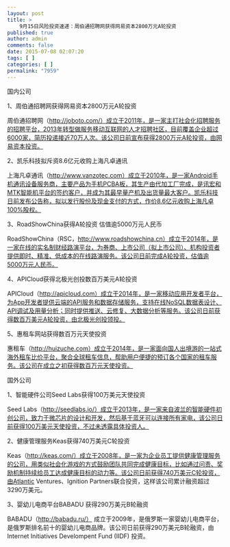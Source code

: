 ```yaml
---
layout: post
title: >
    9月15日风险投资速递：周伯通招聘网获得网易资本2800万元A轮投资
published: true
author: admin
comments: false
date: 2015-07-08 02:07:20
tags: [ ]
categories: [ ]
permalink: "7959"
---
```



国内公司

1、周伯通招聘网获得网易资本2800万元A轮投资

周伯通招聘网（http://joboto.com/）成立于2011年，是一家主打社会化招聘服务的招聘平台，2013年转型做服务移动互联网的人才招聘社区，目前覆盖企业超过6000家，简历投递接近70万人次。该公司日前宣布获得2800万元A轮投资，由网易资本投资。

2、凯乐科技拟斥资8.6亿元收购上海凡卓通讯

上海凡卓通讯（http://www.vanzotec.com）成立于2010年，是一家Android手机通讯设备服务商，主要产品为手机PCBA板，其生产由代加工厂完成，是讯宏和MTK智能机平台的签约客户，并成为其最早量产机及出货量最大客户。凯乐科技日前发布公告称，拟以发行股份及现金支付的方式，作价8.6亿元收购上海凡卓100%股权。

3、RoadShowChina获得A轮投资 估值逾5000万元人民币

RoadShowChina（RSC，http://www.roadshowchina.cn）成立于2014年，是一家在线的实名制财经路演平台，为券商、上市公司（拟上市公司）、机构投资者提供即时、精准、低成本的在线路演服务。该公司日前完成A轮投资，估值逾5000万元人民币。

4、APICloud获得北极光创投数百万美元A轮投资

APICloud（http://apicloud.com）成立于2014年，是一家移动应用开发者平台，为App开发者提供云端的API服务和数据存储服务，支持在线NoSQL数据表设计、API调试及用量分析；同时提供推送、云修复、大数据分析等服务。该公司日前获得数百万美元A轮投资，由北极光创投领投。

5、惠租车网站获得数百万元天使投资

惠租车（http://huizuche.com）成立于2014年，是一家面向国人出境游的一站式海外租车比价平台，聚合全球租车信息，帮助用户便捷的预订各个国家的租车服务。该公司在成立之初获得数百万元天使投资。

国外公司

1、智能硬件公司Seed Labs获得100万美元天使投资

Seed Labs（http://seedlabs.io/）成立于2013年，是一家来自波兰的智能硬件初创公司，致力于微芯片的设计和开发，然后基于蓝牙可以连接所有家电，该公司日前获得100万美元天使投资，不过未透露具体投资人。

2、健康管理服务Keas获得740万美元C轮投资

Keas（http://keas.com/）成立于2008年，是一家为企业员工提供健康管理服务的公司，用类似社会化游戏的方式鼓励团队共同完成健康目标，比如通过问责、奖励机制持续给员工达成健康目标的动力等。该公司日前获得740万美元C轮投资，由Atlantic Ventures、Ignition Partners联合投资，这样该公司累计融资超过3290万美元。

3、婴幼儿电商平台BABADU 获得290万美元B轮融资

BABADU（http://babadu.ru/） 成立于2009年，是俄罗斯一家婴幼儿电商平台，是俄罗斯排名前十的婴幼儿电商品牌。该公司日前获得290万美元B轮融资，由Internet Initiatives Develompent Fund (IIDF) 投资。